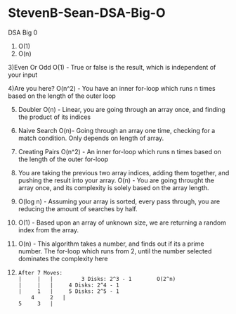 # StevenB-Sean-DSA-Big-O

DSA Big 0

1) O(1)
2) O(n)

3)Even Or Odd
	O(1) - True or false is the result, which is independent of your input

4)Are you here?
	O(n^2) - You have an inner for-loop which runs n times based on the length of the outer loop

5) Doubler
	O(n) - Linear, you are going through an array once, and finding the product of its indices

6) Naive Search
	O(n)- Going through an array one time, checking for a match condition. Only depends on length of array.

7) Creating Pairs
	O(n^2) - An inner for-loop which runs n times based on the length of the outer for-loop

8) You are taking the previous two array indices, adding them together, and pushing the result into your array.
	O(n) - You are going throught the array once, and its complexity is solely based on the array length.

9) O(log n) - Assuming your array is sorted, every pass through, you are reducing the amount of searches by half.

10) O(1) - Based upon an array of unknown size, we are returning a random index from the array. 

11) O(n) - This algorithm takes a number, and finds out if its a prime number. The for-loop which runs from 2, until the number selected      dominates the complexity here

12) 	After 7 Moves:
	    |	  |	  |   	    3 Disks: 2^3 - 1     	O(2^n)
	    |	  |	  |	    4 Disks: 2^4 - 1
	    | 	  1	  |	    5 Disks: 2^5 - 1
    	    4	  2	  |
	    5	  3	  |
